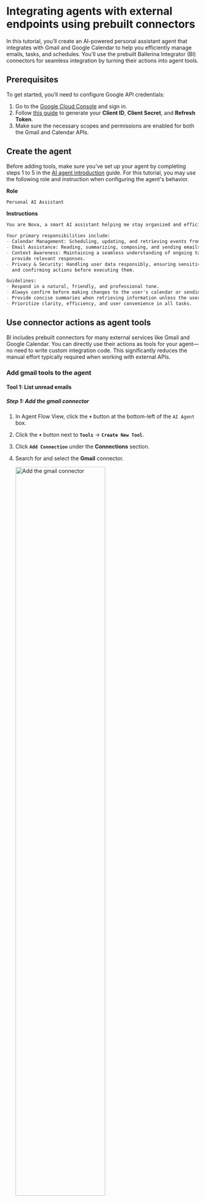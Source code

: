 # Integrating agents with external endpoints using prebuilt connectors

In this tutorial, you’ll create an AI-powered personal assistant agent that integrates with Gmail and Google Calendar to help you efficiently manage emails, tasks, and schedules. You'll use the prebuilt Ballerina Integrator (BI) connectors for seamless integration by turning their actions into agent tools.

## Prerequisites

To get started, you’ll need to configure Google API credentials:

1. Go to the [Google Cloud Console](https://console.cloud.google.com/) and sign in.
2. Follow [this guide](https://developers.google.com/identity/protocols/oauth2) to generate your **Client ID**, **Client Secret**, and **Refresh Token**.
3. Make sure the necessary scopes and permissions are enabled for both the Gmail and Calendar APIs.

##  Create the agent

Before adding tools, make sure you’ve set up your agent by completing steps 1 to 5 in the [AI agent introduction](/learn/ai-agent/ai-agent-introduction/) guide. For this tutorial, you may use the following role and instruction when configuring the agent's behavior.

**Role**
``` md
Personal AI Assistant
```

**Instructions**
``` md
You are Nova, a smart AI assistant helping me stay organized and efficient.

Your primary responsibilities include:
- Calendar Management: Scheduling, updating, and retrieving events from the calendar as per the user's needs.
- Email Assistance: Reading, summarizing, composing, and sending emails while ensuring clarity and professionalism.
- Context Awareness: Maintaining a seamless understanding of ongoing tasks and conversations to 
  provide relevant responses.
- Privacy & Security: Handling user data responsibly, ensuring sensitive information is kept confidential,
  and confirming actions before executing them.

Guidelines:
- Respond in a natural, friendly, and professional tone.
- Always confirm before making changes to the user's calendar or sending emails.
- Provide concise summaries when retrieving information unless the user requests details.
- Prioritize clarity, efficiency, and user convenience in all tasks.
```

## Use connector actions as agent tools

BI includes prebuilt connectors for many external services like Gmail and Google Calendar. You can directly use their actions as tools for your agent—no need to write custom integration code. This significantly reduces the manual effort typically required when working with external APIs.


### Add gmail tools to the agent

#### Tool 1: List unread emails

##### Step 1: Add the gmail connector
1. In Agent Flow View, click the **`+`** button at the bottom-left of the `AI Agent` box.
2. Click the **`+`** button next to **`Tools`** → **`Create New Tool`**.
3. Click **`Add Connection`** under the **Connections** section.
4. Search for and select the **Gmail** connector.

    <a href="{{base_path}}/assets/img/ai-agent-with-connector/ai-agent-add-gmail-connector.gif"><img src="{{base_path}}/assets/img/ai-agent-with-connector/ai-agent-add-gmail-connector.gif" alt=" Add the gmail connector" width="70%"></a>

##### Step 2: Configure the gmail connector
1. In the configuration panel:
    - Click **`Config`** to open the **`Expression Helper`**.
    - Under the **`Construct Record`** tab, select **`ConnectionConfig`**.
    - Set the `auth` type to **`OAuth2RefreshTokenGrantType`**.
    - Fill in your **`clientId`**, **`clientSecret`**, and **`refreshToken`**.

    !!! note
        Externalize credentials using configurable values to avoid exposing them in your version control system. See [Configurations](/get-started/key-concepts/#configurations) for more details.

2. Save the configuration. You’ll now see the Gmail connection listed under **`Connections`**.

    <a href="{{base_path}}/assets/img/ai-agent-with-connector/ai-agent-configure-gmail-connector.gif"><img src="{{base_path}}/assets/img/ai-agent-with-connector/ai-agent-configure-gmail-connector.gif" alt="Configure the gmail connector" width="70%"></a>

##### Step 3: Create the tool
1. Select the Gmail connection → choose the action **`List messages in user’s mailbox`**.
2. Provide the required **`Tool Name`** input as `listUnreadEmails`, and optionally add a meaningful **`Description`** to help the LLM better understand the tool's purpose.

    <a href="{{base_path}}/assets/img/ai-agent-with-connector/ai-agent-create-listUnreadEmails-tool.gif"><img src="{{base_path}}/assets/img/ai-agent-with-connector/ai-agent-create-listUnreadEmails-tool.gif" alt="Create listUnreadEmails tool" width="70%"></a>

##### Step 4: Customize the tool
1. Click on the circular `listUnreadEmails` tool node.
2. Click **`⋮` > `View`** to open the tool function.
3. Click the **`Gmail connector action node`** (the rectangle connected to the Gmail connection) to open the configuration panel for that specific connector action.
4. Update these inputs:
    - Set **`userId`** to **`"me"`**. The value `"me"` represents the authenticated user.
    - Under **`Advanced Configurations`**, set the **`q`** input to `"is:unread"` to filter unread emails only.
5. Click **`Save`**.

       <a href="{{base_path}}/assets/img/ai-agent-with-connector/ai-agent-configure-listUnreadEmails-tool.gif"><img src="{{base_path}}/assets/img/ai-agent-with-connector/ai-agent-configure-listUnreadEmails-tool.gif" alt="Configure listUnreadEmails tool" width="70%"></a>


##### Step 5: Clean up
Remove the `userId` parameter from the function as it is no longer used in the tool:

- Click **`Edit`** in the top-right of the function panel.
- Click the **`Trash`** icon next to `userId`.
- Click **`Save`**.

    <a href="{{base_path}}/assets/img/ai-agent-with-connector/ai-agent-cleanup-listUnreadEmails-tool.gif"><img src="{{base_path}}/assets/img/ai-agent-with-connector/ai-agent-cleanup-listUnreadEmails-tool.gif" alt="Clean up listUnreadEmails tool" width="70%"></a>


You’ve now created a tool that lists unread emails in the user’s Gmail inbox.

#### Tool 2: Read a specific email

##### Step 1: Create the tool
1. In Agent Flow View, click **`+`** under **Tools** → **Create New Tool**.
2. Select the existing **`gmailClient`** connection.
3. Choose the action **`Gets the specified message`**.
4. Name the tool as `readSpecificEmail` and optionally add a description.

    <a href="{{base_path}}/assets/img/ai-agent-with-connector/ai-agent-create-readSpecificEmail-tool.gif"><img src="{{base_path}}/assets/img/ai-agent-with-connector/ai-agent-create-readSpecificEmail-tool.gif" alt="Create readSpecificEmail tool" width="70%"></a>


##### Step 2: Customize the tool
1. Open the `readSpecificEmail` tool node → **`⋮` > `View`**.
2. Click the Gmail action node and update inputs:
    - Set **`userId`** to **`"me"`**. The value `"me"` represents the authenticated user.
    - Under **`Advanced Configurations`**, set the **`format`** input to **`"full"`** to get the full email message data with the body content parsed.
3. Click **`Save`**.

    <a href="{{base_path}}/assets/img/ai-agent-with-connector/ai-agent-configure-readSpecificEmail-tool.gif"><img src="{{base_path}}/assets/img/ai-agent-with-connector/ai-agent-configure-readSpecificEmail-tool.gif" alt="Configure readSpecificEmail tool" width="70%"></a>


##### Step 3: Clean up
Remove `userId` from parameters (as done previously) and save the tool.

<a href="{{base_path}}/assets/img/ai-agent-with-connector/ai-agent-cleanup-readSpecificEmail-tool.gif"><img src="{{base_path}}/assets/img/ai-agent-with-connector/ai-agent-cleanup-readSpecificEmail-tool.gif" alt="Clean up readSpecificEmail tool" width="70%"></a>

#### Tool 3: Send an email

##### Step 1: Create the tool
1. Use the existing **`gmailClient`** connection.
2. Select the action **`Sends the specified message to the recipients`**.
3. Name the tool as `sendEmail` and optionally add a helpful description.

    <a href="{{base_path}}/assets/img/ai-agent-with-connector/ai-agent-create-sendEmail-tool.gif"><img src="{{base_path}}/assets/img/ai-agent-with-connector/ai-agent-create-sendEmail-tool.gif" alt="Create sendEmail tool" width="70%"></a>

##### Step 2: Customize and clean up
1. Set `userId` to **`"me"`** in the connector action configuration (as done previously) .
2. Remove `userId` from the parameters.
3. Save your tool.

    <a href="{{base_path}}/assets/img/ai-agent-with-connector/ai-agent-configure-sendEmail-tool.gif"><img src="{{base_path}}/assets/img/ai-agent-with-connector/ai-agent-configure-sendEmail-tool.gif" alt="Configure sendEmail tool" width="70%"></a>

### Add calendar tools to the agent

#### Tool 4: List calendar events

##### Step 1: Add the google calendar connector
1. In Agent Flow View, click the **`+`** button at the bottom-left of the `AI Agent` box.
2. Click the **`+`** button next to **`Tools`** → **`Create New Tool`**.
3. Click **`+`** button of the **Connections** section.
4. Search for and select the **Gcalendar** connector.

    <a href="{{base_path}}/assets/img/ai-agent-with-connector/ai-agent-add-gcalendar-connector.gif"><img src="{{base_path}}/assets/img/ai-agent-with-connector/ai-agent-add-gcalendar-connector.gif" alt="Add the google calendar connector" width="70%"></a>

##### Step 2: Configure the google calendar connector
1. In the configuration panel:
    - Click **`Config`** to open the **Expression Helper**.
    - Under the **Construct Record** tab, select **`ConnectionConfig`**.
    - Set the `auth` type to **OAuth2RefreshTokenGrantType**.
    - Fill in your **clientId**, **clientSecret**, and **refreshToken**.

    !!! note
        Externalize credentials using configurable values to avoid exposing them in your version control system. See [Configurations]({{base_path}}/get-started/key-concepts/#configurations) for more details.

    <a href="{{base_path}}/assets/img/ai-agent-with-connector/ai-agent-configure-gcalendar-connector.gif"><img src="{{base_path}}/assets/img/ai-agent-with-connector/ai-agent-configure-gcalendar-connector.gif" alt="Configure the google calendar connector" width="70%"></a>

2. Save the configuration. You’ll now see the Google calendar connection listed under **Connections**.

##### Step 3: Create the tool
1. Select the Google calendar connection → choose the action **`Returns events on the specified calendar.`**.
2. Provide the required **Tool Name** input as `listCalendarEvents`, and optionally add a meaningful **Description**.

    <a href="{{base_path}}/assets/img/ai-agent-with-connector/ai-agent-create-listCalendarEvents-tool.gif"><img src="{{base_path}}/assets/img/ai-agent-with-connector/ai-agent-create-listCalendarEvents-tool.gif" alt="Create listCalendarEvents tool" width="70%"></a>

##### Step 4: Customize the tool
1. Click on the circular `listCalendarEvents` tool node.
2. Click **⋮ > View** to open the tool function.
3. Click the **Google calendar connector action node** (the rectangle connected to the Google calendar connection) to open the configuration panel for that specific connector action.
4. Update the `calendarId` input to `"primary"` which allows access to the primary calendar of the authenticated user.
 5. Click **Save**.

    <a href="{{base_path}}/assets/img/ai-agent-with-connector/ai-agent-configure-listCalendarEvents-tool.gif"><img src="{{base_path}}/assets/img/ai-agent-with-connector/ai-agent-configure-listCalendarEvents-tool.gif" alt="Configure listCalendarEvents tool" width="70%"></a>

##### Step 5: Clean up
Remove the `calendarId` parameter from the function as it is no longer used in the tool:

- Click **Edit** in the top-right of the function panel.
- Click the **Trash** icon next to `calendarId`.
- Click **Save**.

      <a href="{{base_path}}/assets/img/ai-agent-with-connector/ai-agent-cleanup-listCalendarEvents-tool.gif"><img src="{{base_path}}/assets/img/ai-agent-with-connector/ai-agent-cleanup-listCalendarEvents-tool.gif" alt="Clean up listCalendarEvents tool" width="70%"></a>

#### Tool 5: Create calendar event

##### Step 1: Create the tool
1. In Agent Flow View, click **`+`** under **Tools** → **Create New Tool**.
2. Select the existing **`gcalendarClient`** connection.
3. Choose the action **`Creates an event`**.
4. Name the tool as `createCalendarEvent` and optionally add a helpful description.

      <a href="{{base_path}}/assets/img/ai-agent-with-connector/ai-agent-create-createCalendarEvent-tool.gif"><img src="{{base_path}}/assets/img/ai-agent-with-connector/ai-agent-create-createCalendarEvent-tool.gif" alt="Create createCalendarEvent tool" width="70%"></a>

##### Step 2: Customize the tool
1. Click on the circular `createCalendarEvent` tool node.
2. Click **⋮ > View** to open the tool function.
3. Click the **Google calendar connector action node** to open the configuration panel for that specific connector action.
4. Update the `calendarId` input to `"primary"`.
5. Click **Save**.

    <a href="{{base_path}}/assets/img/ai-agent-with-connector/ai-agent-confgure-createCalendarEvent-tool.gif"><img src="{{base_path}}/assets/img/ai-agent-with-connector/ai-agent-confgure-createCalendarEvent-tool.gif" alt="Customize createCalendarEvent tool" width="70%"></a>

##### Step 3: Clean up
Remove the `calendarId` parameter from the function as it is no longer used in the tool:

- Click **Edit** in the top-right of the function panel.
- Click the **Trash** icon next to `calendarId`.
- Click **Save**.

    <a href="{{base_path}}/assets/img/ai-agent-with-connector/ai-agent-cleanup-createCalendarEvent-tool.gif"><img src="{{base_path}}/assets/img/ai-agent-with-connector/ai-agent-cleanup-createCalendarEvent-tool.gif" alt="Clean up createCalendarEvent tool" width="70%"></a>

## Interact with the agent

After completing the above steps, your personal AI assistant agent is now ready to assist you with necessary tasks. Ballerina Integrator provides a built-in chat interface to interact with the agent.

To start chatting with the agent:

1. Click the **`Chat`** button located at the top-left corner of the interface.
2. You will be prompted to run the integration. Click **`Run Integration`**.
3. If you have added any variables to the project, you’ll be prompted to update their values in the Config.toml file. Configure them to continue with the execution of the agent.
4. Start chatting with your assistant.

    <a href="{{base_path}}/assets/img/ai-agent-with-connector/ai-agent-assistant-chat.gif"><img src="{{base_path}}/assets/img/ai-agent-with-connector/ai-agent-assistant-chat.gif" alt="Interact With the Agent" width="70%"></a>
